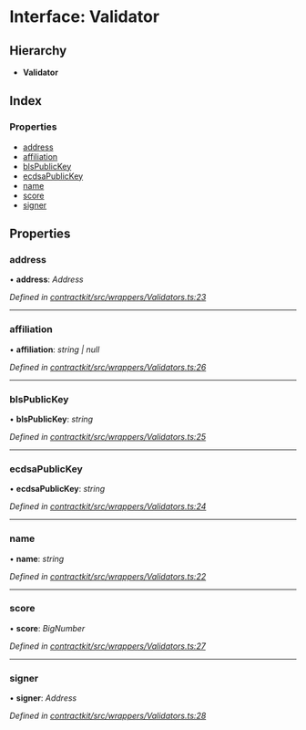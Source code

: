# Interface: Validator

## Hierarchy

* **Validator**

## Index

### Properties

* [address](_wrappers_validators_.validator.md#address)
* [affiliation](_wrappers_validators_.validator.md#affiliation)
* [blsPublicKey](_wrappers_validators_.validator.md#blspublickey)
* [ecdsaPublicKey](_wrappers_validators_.validator.md#ecdsapublickey)
* [name](_wrappers_validators_.validator.md#name)
* [score](_wrappers_validators_.validator.md#score)
* [signer](_wrappers_validators_.validator.md#signer)

## Properties

###  address

• **address**: *Address*

*Defined in [contractkit/src/wrappers/Validators.ts:23](https://github.com/celo-org/celo-monorepo/blob/master/packages/sdk/contractkit/src/wrappers/Validators.ts#L23)*

___

###  affiliation

• **affiliation**: *string | null*

*Defined in [contractkit/src/wrappers/Validators.ts:26](https://github.com/celo-org/celo-monorepo/blob/master/packages/sdk/contractkit/src/wrappers/Validators.ts#L26)*

___

###  blsPublicKey

• **blsPublicKey**: *string*

*Defined in [contractkit/src/wrappers/Validators.ts:25](https://github.com/celo-org/celo-monorepo/blob/master/packages/sdk/contractkit/src/wrappers/Validators.ts#L25)*

___

###  ecdsaPublicKey

• **ecdsaPublicKey**: *string*

*Defined in [contractkit/src/wrappers/Validators.ts:24](https://github.com/celo-org/celo-monorepo/blob/master/packages/sdk/contractkit/src/wrappers/Validators.ts#L24)*

___

###  name

• **name**: *string*

*Defined in [contractkit/src/wrappers/Validators.ts:22](https://github.com/celo-org/celo-monorepo/blob/master/packages/sdk/contractkit/src/wrappers/Validators.ts#L22)*

___

###  score

• **score**: *BigNumber*

*Defined in [contractkit/src/wrappers/Validators.ts:27](https://github.com/celo-org/celo-monorepo/blob/master/packages/sdk/contractkit/src/wrappers/Validators.ts#L27)*

___

###  signer

• **signer**: *Address*

*Defined in [contractkit/src/wrappers/Validators.ts:28](https://github.com/celo-org/celo-monorepo/blob/master/packages/sdk/contractkit/src/wrappers/Validators.ts#L28)*
